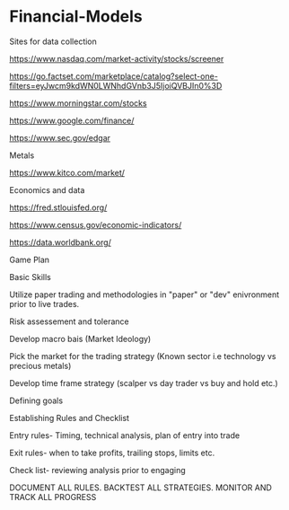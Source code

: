 # Financial-Models

Sites for data collection

https://www.nasdaq.com/market-activity/stocks/screener

https://go.factset.com/marketplace/catalog?select-one-filters=eyJwcm9kdWN0LWNhdGVnb3J5IjoiQVBJIn0%3D

https://www.morningstar.com/stocks

https://www.google.com/finance/

https://www.sec.gov/edgar

Metals

https://www.kitco.com/market/

Economics and data

https://fred.stlouisfed.org/

https://www.census.gov/economic-indicators/

https://data.worldbank.org/

Game Plan

Basic Skills

  Utilize paper trading and methodologies in "paper" or "dev" enivronment prior to live trades.
  
Risk assessement and tolerance

Develop macro bais (Market Ideology)

Pick the market for the trading strategy (Known sector i.e technology vs precious metals)


Develop time frame strategy (scalper vs day trader vs buy and hold etc.)



Defining goals

Establishing Rules and Checklist

  Entry rules- Timing, technical analysis, plan of entry into trade

  Exit rules- when to take profits, trailing stops, limits etc.
  
  Check list- reviewing analysis prior to engaging 
  
  DOCUMENT ALL RULES. BACKTEST ALL STRATEGIES.  MONITOR AND TRACK ALL PROGRESS
